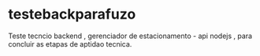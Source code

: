# testebackparafuzo

Teste tecncio backend , gerenciador de estacionamento - api nodejs , para concluir as etapas de aptidao tecnica.
